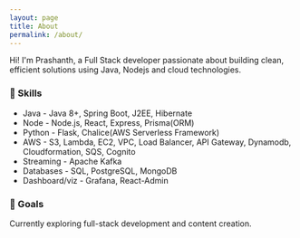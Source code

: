 ```yaml
---
layout: page
title: About
permalink: /about/
---
```

Hi! I'm Prashanth, a Full Stack developer passionate about building clean, efficient solutions using Java, Nodejs and cloud technologies. 

### 💼 Skills
- Java - Java 8+, Spring Boot, J2EE, Hibernate
- Node - Node.js, React, Express, Prisma(ORM)
- Python - Flask, Chalice(AWS Serverless Framework)
- AWS - S3, Lambda, EC2, VPC, Load Balancer, API Gateway, Dynamodb, Cloudformation, SQS, Cognito
- Streaming - Apache Kafka
- Databases - SQL, PostgreSQL, MongoDB
- Dashboard/viz - Grafana, React-Admin 

### 🎯 Goals
Currently exploring full-stack development and content creation.
